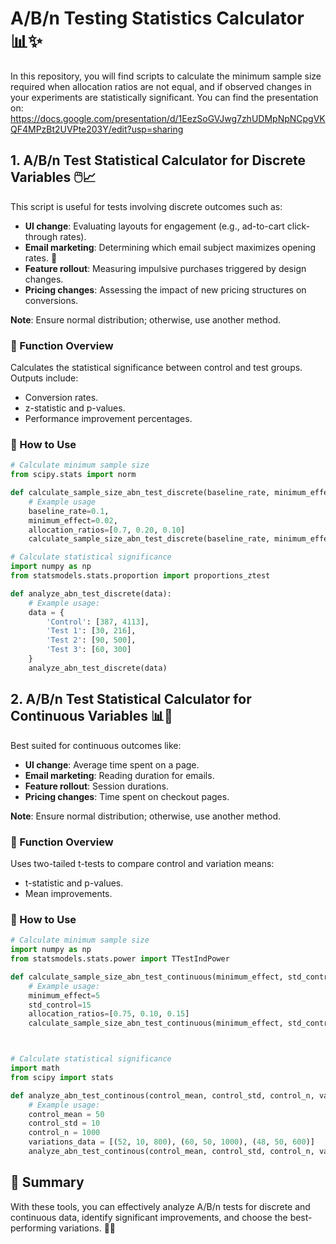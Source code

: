 
# A/B/n Testing Statistics Calculator 📊✨

In this repository, you will find scripts to calculate the minimum sample size required when allocation ratios are not equal, and if observed changes in your experiments are statistically significant.
You can find the presentation on: https://docs.google.com/presentation/d/1EezSoGVJwg7zhUDMpNpNCpgVKQF4MPzBt2UVPte203Y/edit?usp=sharing

## 1. **A/B/n Test Statistical Calculator for Discrete Variables** 🖱️📈

This script is useful for tests involving discrete outcomes such as:
- **UI change**: Evaluating layouts for engagement (e.g., ad-to-cart click-through rates).
- **Email marketing**: Determining which email subject maximizes opening rates. 📧
- **Feature rollout**: Measuring impulsive purchases triggered by design changes.
- **Pricing changes**: Assessing the impact of new pricing structures on conversions.

**Note**: Ensure normal distribution; otherwise, use another method.

### 🚀 Function Overview
Calculates the statistical significance between control and test groups. Outputs include:
- Conversion rates.
- z-statistic and p-values.
- Performance improvement percentages.

### 🔧 How to Use
```python
# Calculate minimum sample size
from scipy.stats import norm

def calculate_sample_size_abn_test_discrete(baseline_rate, minimum_effect, allocation_ratios, alpha=0.05, power=0.8):
    # Example usage
    baseline_rate=0.1,
    minimum_effect=0.02,
    allocation_ratios=[0.7, 0.20, 0.10]
    calculate_sample_size_abn_test_discrete(baseline_rate, minimum_effect, allocation_ratios, alpha, power)

# Calculate statistical significance
import numpy as np
from statsmodels.stats.proportion import proportions_ztest

def analyze_abn_test_discrete(data):
    # Example usage:
    data = {
        'Control': [387, 4113], 
        'Test 1': [30, 216],
        'Test 2': [90, 500],
        'Test 3': [60, 300]
    }
    analyze_abn_test_discrete(data)
```

## 2. **A/B/n Test Statistical Calculator for Continuous Variables** 📊📏

Best suited for continuous outcomes like:
- **UI change**: Average time spent on a page.
- **Email marketing**: Reading duration for emails.
- **Feature rollout**: Session durations.
- **Pricing changes**: Time spent on checkout pages.

**Note**: Ensure normal distribution; otherwise, use another method.

### 🚀 Function Overview
Uses two-tailed t-tests to compare control and variation means:
- t-statistic and p-values.
- Mean improvements.

### 🔧 How to Use
```python
# Calculate minimum sample size
import numpy as np
from statsmodels.stats.power import TTestIndPower

def calculate_sample_size_abn_test_continuous(minimum_effect, std_control, allocation_ratios, alpha=0.05, power=0.8):
    # Example usage:
    minimum_effect=5
    std_control=15
    allocation_ratios=[0.75, 0.10, 0.15]
    calculate_sample_size_abn_test_continuous(minimum_effect, std_control, allocation_ratios, alpha, power)



# Calculate statistical significance
import math
from scipy import stats

def analyze_abn_test_continous(control_mean, control_std, control_n, variations_data):
    # Example usage:
    control_mean = 50
    control_std = 10
    control_n = 1000
    variations_data = [(52, 10, 800), (60, 50, 1000), (48, 50, 600)]
    analyze_abn_test_continous(control_mean, control_std, control_n, variations_data)
```

## 🏁 Summary
With these tools, you can effectively analyze A/B/n tests for discrete and continuous data, identify significant improvements, and choose the best-performing variations. 🚀✨
